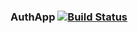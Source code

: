 ### AuthApp [![Build Status](https://travis-ci.com/wise-t/auth.svg?branch=main)](https://travis-ci.com/wise-t/auth)